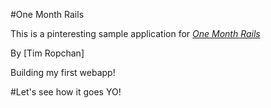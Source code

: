 #One Month Rails

This is a pinteresting sample application for [*One Month Rails*](http://onemonthrails.com)

By [Tim Ropchan]

Building my first webapp!

#Let's see how it goes YO!